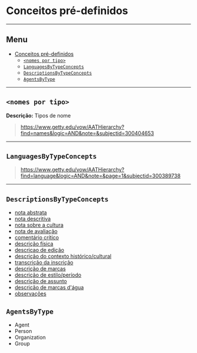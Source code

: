 # Conceitos pré-definidos

---

## Menu <!-- omit in toc -->

- [Conceitos pré-definidos](#conceitos-pré-definidos)
  - [`<nomes por tipo>`](#nomes-por-tipo)
  - [`LanguagesByTypeConcepts`](#languagesbytypeconcepts)
  - [`DescriptionsByTypeConcepts`](#descriptionsbytypeconcepts)
  - [`AgentsByType`](#agentsbytype)

---

## `<nomes por tipo>`

**Descrição:** Tipos de nome

> <https://www.getty.edu/vow/AATHierarchy?find=names&logic=AND&note=&subjectid=300404653>

---

## `LanguagesByTypeConcepts`

> <https://www.getty.edu/vow/AATHierarchy?find=language&logic=AND&note=&page=1&subjectid=300389738>

---

## `DescriptionsByTypeConcepts`

- [nota abstrata](https://www.getty.edu/vow/AATFullDisplay?find=description&logic=AND&note=&subjectid=300435417)
- [nota descritiva](https://www.getty.edu/vow/AATFullDisplay?find=description&logic=AND&note=&english=N&prev_page=1&subjectid=300435416)
- [nota sobre a cultura](https://www.getty.edu/vow/AATFullDisplay?find=description&logic=AND&note=&subjectid=300435427)
- [nota de avaliação](https://www.getty.edu/vow/AATFullDisplay?find=description&logic=AND&note=&subjectid=300435426)
- [comentário crítico](https://www.getty.edu/vow/AATFullDisplay?find=description&logic=AND&note=&subjectid=300435427)
- [descrição física](https://www.getty.edu/vow/AATFullDisplay?find=description&logic=AND&note=&subjectid=300435452)
- [descricao de edição](https://www.getty.edu/vow/AATFullDisplay?find=description&logic=AND&note=&subjectid=300435435)
- [descrição do contexto histórico/cultural](https://www.getty.edu/vow/AATFullDisplay?find=description&logic=AND&note=&subjectid=300435428)
- [transcrição da inscrição](https://www.getty.edu/vow/AATFullDisplay?find=description&logic=AND&note=&subjectid=300435414)
- [descrição de marcas](https://www.getty.edu/vow/AATFullDisplay?find=description&logic=AND&note=&subjectid=300435420)
- [descrição de estilo/período](https://www.getty.edu/vow/AATFullDisplay?find=description&logic=AND&note=&subjectid=300435432)
- [descrição de assunto](https://www.getty.edu/vow/AATFullDisplay?find=description&logic=AND&note=&subjectid=300435450)
- [descricão de marcas d'água](https://www.getty.edu/vow/AATFullDisplay?find=description&logic=AND&note=&subjectid=300435421)
- [observações](https://www.getty.edu/vow/AATFullDisplay?find=description&logic=AND&note=&subjectid=300435415)

## `AgentsByType`

- Agent
- Person
- Organization
- Group
